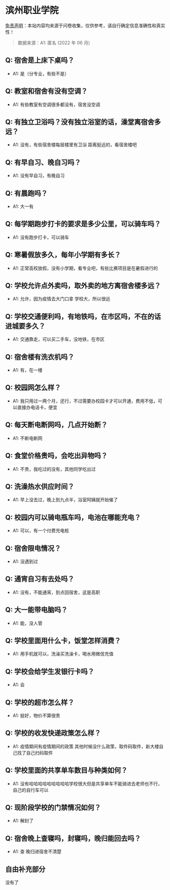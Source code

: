 # 滨州职业学院

[免责声明](https://colleges.chat/#_3)：本站内容均来源于问卷收集，仅供参考，请自行确定信息准确性和真实性！

> 数据来源：A1: 匿名 (2022 年 06 月)

## Q: 宿舍是上床下桌吗？

- A1: 是（分专业，有些不是）

## Q: 教室和宿舍有没有空调？

- A1: 有些教室有空调很多都没有，宿舍没空调

## Q: 有独立卫浴吗？没有独立浴室的话，澡堂离宿舍多远？

- A1: 没有，有些宿舍楼每层楼里有卫浴 距离挺远的，看宿舍楼吧

## Q: 有早自习、晚自习吗？

- A1: 没有早自习，有晚自习

## Q: 有晨跑吗？

- A1: 大一有

## Q: 每学期跑步打卡的要求是多少公里，可以骑车吗？

- A1: 没有跑步打卡，可以骑车

## Q: 寒暑假放多久，每年小学期有多长？

- A1: 正常高校放假，没有小学期，看专业吧，有些比赛项目是在暑假进行的

## Q: 学校允许点外卖吗，取外卖的地方离宿舍楼多远？

- A1: 允许，因为疫情去大门口拿 学校大，所以很远

## Q: 学校交通便利吗，有地铁吗，在市区吗，不在的话进城要多久？

- A1: 交通靠走，可以买二手车，没地铁，在市区

## Q: 宿舍楼有洗衣机吗？

- A1: 有，在一楼

## Q: 校园网怎么样？

- A1: 我只用过一两个月，还行，不过需要办校园卡才可以开通，费用不低，可以直接办电话卡，便宜

## Q: 每天断电断网吗，几点开始断？

- A1: 不断电断网

## Q: 食堂价格贵吗，会吃出异物吗？

- A1: 不贵，我吃过的没有，其他同学吃出过

## Q: 洗澡热水供应时间？

- A1: 早上没去过，晚上到九点半，浴室阿姨就开始催了

## Q: 校园内可以骑电瓶车吗，电池在哪能充电？

- A1: 可以，有一个付费充电桩

## Q: 宿舍限电情况？

- A1: 没遇到过

## Q: 通宵自习有去处吗？

- A1: 没有，不能通宵，到点回宿舍，这是高职

## Q: 大一能带电脑吗？

- A1: 能，没人管

## Q: 学校里面用什么卡，饭堂怎样消费？

- A1: 用手机就可以，洗澡买洗澡卡，喝水用微信充值

## Q: 学校会给学生发银行卡吗？

- A1: 会

## Q: 学校的超市怎么样？

- A1: 挺好，物价不算很贵

## Q: 学校的收发快递政策怎么样？

- A1: 疫情期间有疫情期间的政策 其他时候没什么政策，取件码取件，新大楼自己找了自己扫码取件

## Q: 学校里面的共享单车数目与种类如何？

- A1: 没有哈哈哈哈哈哈哈哈哈学校很大但是共享单车不能骑进去老师也不行，自己的自行车可以

## Q: 现阶段学校的门禁情况如何？

- A1: 解封了

## Q: 宿舍晚上查寝吗，封寝吗，晚归能回去吗？

- A1: 查 晚归进宿舍不清楚

## 自由补充部分

没有了